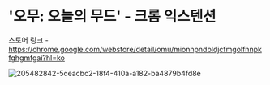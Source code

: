 # '오무: 오늘의 무드' - 크롬 익스텐션

스토어 링크 - https://chrome.google.com/webstore/detail/omu/mionnpndbldjcfmgolfnnpkfghgmfgai?hl=ko

![205482842-5ceacbc2-18f4-410a-a182-ba4879b4fd8e](https://user-images.githubusercontent.com/81802993/218246065-a2c72837-4411-4198-997d-fb923a4c8c26.gif)
